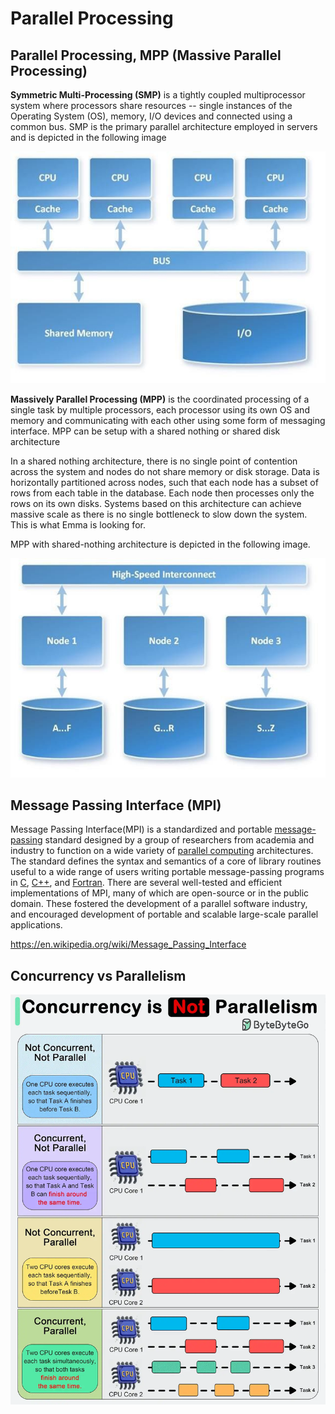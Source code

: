 # Parallel Processing

## Parallel Processing, MPP (Massive Parallel Processing)

**Symmetric Multi-Processing (SMP)** is a tightly coupled multiprocessor system where processors share resources -- single instances of the Operating System (OS), memory, I/O devices and connected using a common bus. SMP is the primary parallel architecture employed in servers and is depicted in the following image

![image](../../media/Parallel-Processing-image1.jpg)

**Massively Parallel Processing (MPP)** is the coordinated processing of a single task by multiple processors, each processor using its own OS and memory and communicating with each other using some form of messaging interface. MPP can be setup with a shared nothing or shared disk architecture

In a shared nothing architecture, there is no single point of contention across the system and nodes do not share memory or disk storage. Data is horizontally partitioned across nodes, such that each node has a subset of rows from each table in the database. Each node then processes only the rows on its own disks. Systems based on this architecture can achieve massive scale as there is no single bottleneck to slow down the system. This is what Emma is looking for.

MPP with shared-nothing architecture is depicted in the following image.

![image](../../media/Parallel-Processing-image2.jpg)

## Message Passing Interface (MPI)

Message Passing Interface(MPI) is a standardized and portable [message-passing](https://en.wikipedia.org/wiki/Message-passing) standard designed by a group of researchers from academia and industry to function on a wide variety of [parallel computing](https://en.wikipedia.org/wiki/Parallel_computing) architectures. The standard defines the syntax and semantics of a core of library routines useful to a wide range of users writing portable message-passing programs in [C](https://en.wikipedia.org/wiki/C_(programming_language)), [C++](https://en.wikipedia.org/wiki/C%2B%2B), and [Fortran](https://en.wikipedia.org/wiki/Fortran). There are several well-tested and efficient implementations of MPI, many of which are open-source or in the public domain. These fostered the development of a parallel software industry, and encouraged development of portable and scalable large-scale parallel applications.

https://en.wikipedia.org/wiki/Message_Passing_Interface

## Concurrency vs Parallelism

![Concurrency vs Parallelism](../../media/Pasted%20image%2020240607132644.png)
